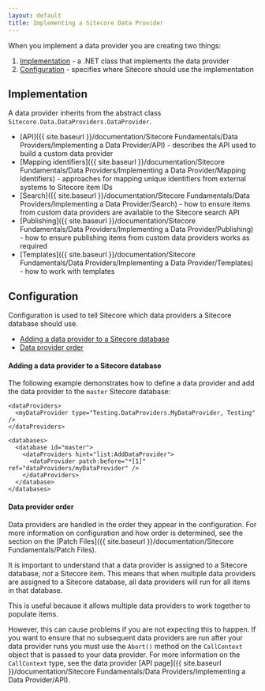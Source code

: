 ```yaml
---
layout: default
title: Implementing a Sitecore Data Provider
---
```

When you implement a data provider you are creating two things:
 
1. [Implementation](#implementation) - a .NET class that implements the data provider
2. [Configuration](#configuration) - specifies where Sitecore should use the implementation

## <a name="implementation">Implementation</a>

A data provider inherits from the abstract class `Sitecore.Data.DataProviders.DataProvider`.

* [API]({{ site.baseurl }}/documentation/Sitecore Fundamentals/Data Providers/Implementing a Data Provider/API) - describes the API used to build a custom data provider
* [Mapping identifiers]({{ site.baseurl }}/documentation/Sitecore Fundamentals/Data Providers/Implementing a Data Provider/Mapping Identifiers) - approaches for mapping unique identifiers from external systems to Sitecore item IDs
* [Search]({{ site.baseurl }}/documentation/Sitecore Fundamentals/Data Providers/Implementing a Data Provider/Search) - how to ensure items from custom data providers are available to the Sitecore search API 
* [Publishing]({{ site.baseurl }}/documentation/Sitecore Fundamentals/Data Providers/Implementing a Data Provider/Publishing) - how to ensure publishing items from custom data providers works as required
* [Templates]({{ site.baseurl }}/documentation/Sitecore Fundamentals/Data Providers/Implementing a Data Provider/Templates) - how to work with templates

## <a name="configuration">Configuration</a>

Configuration is used to tell Sitecore which data providers a Sitecore database should use.

* [Adding a data provider to a Sitecore database](#add_data_provider)
* [Data provider order](#data_provider_order)

#### <a name="add_data_provider">Adding a data provider to a Sitecore database</a>

The following example demonstrates how to define a data provider and add the data provider to the `master` Sitecore database:

	<dataProviders>
	  <myDataProvider type="Testing.DataProviders.MyDataProvider, Testing" />
	</dataProviders>
	
	<databases>
	  <database id="master">
	    <dataProviders hint="list:AddDataProvider">
	      <dataProvider patch:before="*[1]" ref="dataProviders/myDataProvider" />
	    </dataProviders>
	  </database>
	</databases>

#### <a name="data_provider_order">Data provider order</a>

Data providers are handled in the order they appear in the configuration. For more information on configuration and how order is determined, see the section on the [Patch Files]({{ site.baseurl }}/documentation/Sitecore Fundamentals/Patch Files).

It is important to understand that a data provider is assigned to a Sitecore database, *not* a Sitecore item. This means that when multiple data providers are assigned to a Sitecore database, all data providers will run for all items in that database.

This is useful because it allows multiple data providers to work together to populate items. 

However, this can cause problems if you are not expecting this to happen. If you want to ensure that no subsequent data providers are run after your data provider runs you must use the `Abort()` method on the `CallContext` object that is passed to your data provider. For more information on the `CallContext` type, see  the data provider [API page]({{ site.baseurl }}/documentation/Sitecore Fundamentals/Data Providers/Implementing a Data Provider/API).